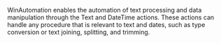WinAutomation enables the automation of text processing and data manipulation through the Text and DateTime actions. These actions can handle any procedure that is relevant to text and dates, such as type conversion or text joining, splitting, and trimming.
